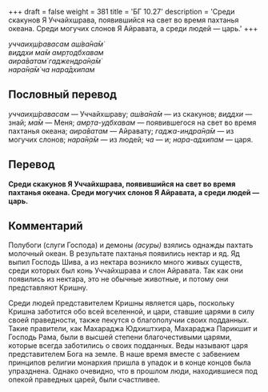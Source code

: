 +++
draft = false
weight = 381
title = 'БГ 10.27'
description = 'Среди скакунов Я Уччайхшрава, появившийся на свет во время пахтанья океана. Среди могучих слонов Я Айравата, а среди людей — царь.'
+++

_уччаих̣ш́равасам аш́ва̄на̄м̇  
виддхи ма̄м амр̣тодбхавам  
аира̄ватам̇ гаджендра̄н̣а̄м̇  
нара̄н̣а̄м̇ ча нара̄дхипам_

## Пословный перевод

_уччаих̣ш́равасам_ — Уччайхшраву; _аш́ва̄на̄м_ — из скакунов; _виддхи_ — знай; _ма̄м_ — Меня; _амр̣та_\-_удбхавам_ — появившегося на свет во время пахтанья океана; _аира̄ватам_ — Айравату; _гаджа_\-_индра̄н̣а̄м_ — из могучих слонов; _нара̄н̣а̄м_ — из людей; _ча_ — и; _нара_\-_адхипам_ — царя.

## Перевод

**Среди скакунов Я Уччайхшрава, появившийся на свет во время пахтанья океана. Среди могучих слонов Я Айравата, а среди людей — царь.**

## Комментарий

Полубоги (слуги Господа) и демоны _(асуры)_ взялись однажды пахтать молочный океан. В результате пахтанья появились нектар и яд. Яд выпил Господь Шива, а из нектара возникло много живых существ, среди которых был конь Уччайхшрава и слон Айравата. Так как они появились из нектара, это не обычные животные, и потому они представляют Кришну.

Среди людей представителем Кришны является царь, поскольку Кришна заботится обо всей вселенной, и цари, ставшие царями в силу своей праведности, также пекутся о благополучии своих подданных. Такие правители, как Махараджа Юдхиштхира, Махараджа Парикшит и Господь Рама, были в высшей степени благочестивыми царями, которые всегда заботились о своих подданных. Веды называют царя представителем Бога на земле. В наше время вместе с забвением принципов религии монархия пришла в упадок и в конце концов была упразднена. Однако очевидно, что в прошлом люди, находившиеся под опекой праведных царей, были счастливее.
